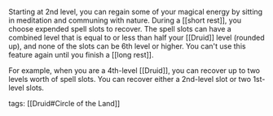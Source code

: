 Starting at 2nd level, you can regain some of your magical energy by sitting in meditation and communing with nature. During a [[short rest]], you choose expended spell slots to recover. The spell slots can have a combined level that is equal to or less than half your [[Druid]] level (rounded up), and none of the slots can be 6th level or higher. You can't use this feature again until you finish a [[long rest]].

For example, when you are a 4th-level [[Druid]], you can recover up to two levels worth of spell slots. You can recover either a 2nd-level slot or two 1st-level slots.

tags: [[Druid#Circle of the Land]]
